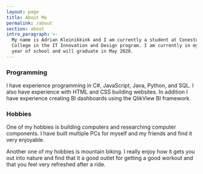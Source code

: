 ```yaml
---
layout: page
title: About Me
permalink: /about
section: about
intro_paragraph: >-
  My name is Adrian Kleinikkink and I am currently a student at Conestoga
  College in the IT Innovation and Design program. I am currently in my last
  year of school and will graduate in May 2020.
---
```

### Programming

I have experience programming in C#, JavaScript, Java, Python, and SQL. I also have experience with HTML and CSS building websites. In addition I have experience creating BI dashboards using the QlikView BI framework.

### Hobbies

One of my hobbies is building computers and researching computer components. I have built multiple PCs for myself and my friends and find it very enjoyable.

Another one of my hobbies is mountain biking. I really enjoy how it gets you out into nature and find that it a good outlet for getting a good workout and that you feel very refreshed after a ride.
